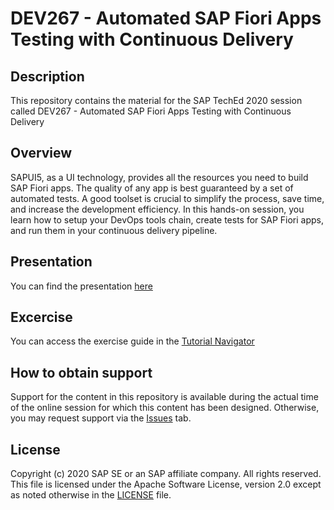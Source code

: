 # DEV267 - Automated SAP Fiori Apps Testing with​ Continuous Delivery

## Description

This repository contains the material for the SAP TechEd 2020 session called DEV267 - Automated SAP Fiori Apps Testing with​ Continuous Delivery

## Overview
SAPUI5, as a UI technology, provides all the resources you need to build SAP Fiori apps. The quality of any app is best guaranteed by a set of automated tests. A good toolset is crucial to simplify the process, save time, and increase the development efficiency. In this hands-on session, you learn how to setup your DevOps tools chain, create tests for SAP Fiori apps, and run them in your continuous delivery pipeline.
## Presentation
You can find the presentation [here](DEV267.pdf)

## Excercise
You can access the exercise guide in the [Tutorial Navigator](https://developers.sap.com/tutorials/cp-uiveri5-cap.html)
 
## How to obtain support

Support for the content in this repository is available during the actual time of the online session for which this content has been designed. Otherwise, you may request support via the [Issues](../../issues) tab.

## License
Copyright (c) 2020 SAP SE or an SAP affiliate company. All rights reserved. This file is licensed under the Apache Software License, version 2.0 except as noted otherwise in the [LICENSE](LICENSES/Apache-2.0.txt) file.
